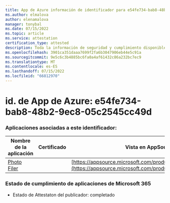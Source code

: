 ```yaml
---
title: App de Azure información de identificador para e54fe734-bab8-48b2-9ec8-05c2545cc49d
ms.author: elmalova
author: elenamalova
manager: tonybal
ms.date: 07/15/2022
ms.topic: article
ms.service: attestation
certification_type: attested
description: Toda la información de seguridad y cumplimiento disponible para e54fe734-bab8-48b2-9ec8-05c2545cc49d.
ms.openlocfilehash: 3901ca351daaa7699f2fa6b3047906eb44e5c91a
ms.sourcegitcommit: 9e5c6c3b4885bc6fa0a4af61432c86a232bc7ec9
ms.translationtype: MT
ms.contentlocale: es-ES
ms.lasthandoff: 07/15/2022
ms.locfileid: "66812970"
---
```

# <a name="azure-app-id-e54fe734-bab8-48b2-9ec8-05c2545cc49d"></a>id. de App de Azure: e54fe734-bab8-48b2-9ec8-05c2545cc49d


### <a name="apps-associated-with-this-id"></a>Aplicaciones asociadas a este identificador:
| **Nombre de la aplicación** | **Certificado** | **Vista en AppSource** |
|--------------|---------------|-----------------------|
| [Photo Filer](../forward/WA200003881.md) |  | [https://appsource.microsoft.com/product/office/WA200003881](https://appsource.microsoft.com/product/office/WA200003881) |

### <a name="microsoft-365-app-compliance-status"></a>Estado de cumplimiento de aplicaciones de Microsoft 365
- Estado de Attestaton del publicador: completado
